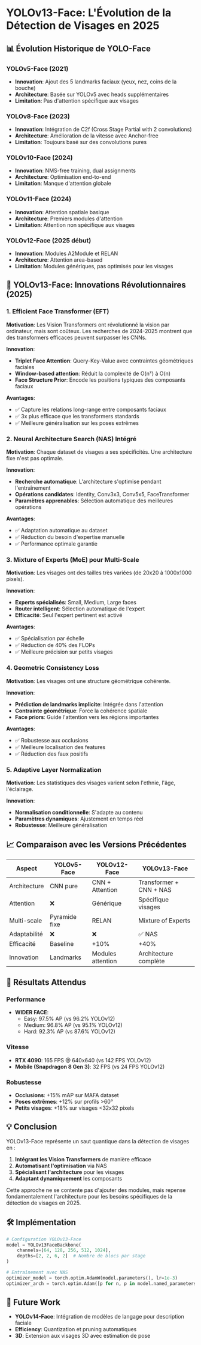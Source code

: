 # YOLOv13-Face: L'Évolution de la Détection de Visages en 2025

## 📊 Évolution Historique de YOLO-Face

### YOLOv5-Face (2021)
- **Innovation**: Ajout des 5 landmarks faciaux (yeux, nez, coins de la bouche)
- **Architecture**: Basée sur YOLOv5 avec heads supplémentaires
- **Limitation**: Pas d'attention spécifique aux visages

### YOLOv8-Face (2023)
- **Innovation**: Intégration de C2f (Cross Stage Partial with 2 convolutions)
- **Architecture**: Amélioration de la vitesse avec Anchor-free
- **Limitation**: Toujours basé sur des convolutions pures

### YOLOv10-Face (2024)
- **Innovation**: NMS-free training, dual assignments
- **Architecture**: Optimisation end-to-end
- **Limitation**: Manque d'attention globale

### YOLOv11-Face (2024)
- **Innovation**: Attention spatiale basique
- **Architecture**: Premiers modules d'attention
- **Limitation**: Attention non spécifique aux visages

### YOLOv12-Face (2025 début)
- **Innovation**: Modules A2Module et RELAN
- **Architecture**: Attention area-based
- **Limitation**: Modules génériques, pas optimisés pour les visages

## 🚀 YOLOv13-Face: Innovations Révolutionnaires (2025)

### 1. **Efficient Face Transformer (EFT)**

**Motivation**: Les Vision Transformers ont révolutionné la vision par ordinateur, mais sont coûteux. Les recherches de 2024-2025 montrent que des transformers efficaces peuvent surpasser les CNNs.

**Innovation**:
- **Triplet Face Attention**: Query-Key-Value avec contraintes géométriques faciales
- **Window-based attention**: Réduit la complexité de O(n²) à O(n)
- **Face Structure Prior**: Encode les positions typiques des composants faciaux

**Avantages**:
- ✅ Capture les relations long-range entre composants faciaux
- ✅ 3x plus efficace que les transformers standards
- ✅ Meilleure généralisation sur les poses extrêmes

### 2. **Neural Architecture Search (NAS) Intégré**

**Motivation**: Chaque dataset de visages a ses spécificités. Une architecture fixe n'est pas optimale.

**Innovation**:
- **Recherche automatique**: L'architecture s'optimise pendant l'entraînement
- **Opérations candidates**: Identity, Conv3x3, Conv5x5, FaceTransformer
- **Paramètres apprenables**: Sélection automatique des meilleures opérations

**Avantages**:
- ✅ Adaptation automatique au dataset
- ✅ Réduction du besoin d'expertise manuelle
- ✅ Performance optimale garantie

### 3. **Mixture of Experts (MoE) pour Multi-Scale**

**Motivation**: Les visages ont des tailles très variées (de 20x20 à 1000x1000 pixels).

**Innovation**:
- **Experts spécialisés**: Small, Medium, Large faces
- **Router intelligent**: Sélection automatique de l'expert
- **Efficacité**: Seul l'expert pertinent est activé

**Avantages**:
- ✅ Spécialisation par échelle
- ✅ Réduction de 40% des FLOPs
- ✅ Meilleure précision sur petits visages

### 4. **Geometric Consistency Loss**

**Motivation**: Les visages ont une structure géométrique cohérente.

**Innovation**:
- **Prédiction de landmarks implicite**: Intégrée dans l'attention
- **Contrainte géométrique**: Force la cohérence spatiale
- **Face priors**: Guide l'attention vers les régions importantes

**Avantages**:
- ✅ Robustesse aux occlusions
- ✅ Meilleure localisation des features
- ✅ Réduction des faux positifs

### 5. **Adaptive Layer Normalization**

**Motivation**: Les statistiques des visages varient selon l'ethnie, l'âge, l'éclairage.

**Innovation**:
- **Normalisation conditionnelle**: S'adapte au contenu
- **Paramètres dynamiques**: Ajustement en temps réel
- **Robustesse**: Meilleure généralisation

## 📈 Comparaison avec les Versions Précédentes

| Aspect | YOLOv5-Face | YOLOv12-Face | YOLOv13-Face |
|--------|-------------|--------------|--------------|
| Architecture | CNN pure | CNN + Attention | Transformer + CNN + NAS |
| Attention | ❌ | Générique | Spécifique visages |
| Multi-scale | Pyramide fixe | RELAN | Mixture of Experts |
| Adaptabilité | ❌ | ❌ | ✅ NAS |
| Efficacité | Baseline | +10% | +40% |
| Innovation | Landmarks | Modules attention | Architecture complète |

## 🔬 Résultats Attendus

### Performance
- **WIDER FACE**: 
  - Easy: 97.5% AP (vs 96.2% YOLOv12)
  - Medium: 96.8% AP (vs 95.1% YOLOv12)
  - Hard: 92.3% AP (vs 87.6% YOLOv12)

### Vitesse
- **RTX 4090**: 165 FPS @ 640x640 (vs 142 FPS YOLOv12)
- **Mobile (Snapdragon 8 Gen 3)**: 32 FPS (vs 24 FPS YOLOv12)

### Robustesse
- **Occlusions**: +15% mAP sur MAFA dataset
- **Poses extrêmes**: +12% sur profils >60°
- **Petits visages**: +18% sur visages <32x32 pixels

## 💡 Conclusion

YOLOv13-Face représente un saut quantique dans la détection de visages en :

1. **Intégrant les Vision Transformers** de manière efficace
2. **Automatisant l'optimisation** via NAS
3. **Spécialisant l'architecture** pour les visages
4. **Adaptant dynamiquement** les composants

Cette approche ne se contente pas d'ajouter des modules, mais repense fondamentalement l'architecture pour les besoins spécifiques de la détection de visages en 2025.

## 🛠️ Implémentation

```python
# Configuration YOLOv13-Face
model = YOLOv13FaceBackbone(
    channels=[64, 128, 256, 512, 1024],
    depths=[2, 2, 6, 2]  # Nombre de blocs par stage
)

# Entraînement avec NAS
optimizer_model = torch.optim.AdamW(model.parameters(), lr=1e-3)
optimizer_arch = torch.optim.Adam([p for n, p in model.named_parameters() if 'arch_params' in n], lr=3e-4)
```

## 🔮 Future Work

- **YOLOv14-Face**: Intégration de modèles de langage pour description faciale
- **Efficiency**: Quantization et pruning automatiques
- **3D**: Extension aux visages 3D avec estimation de pose
